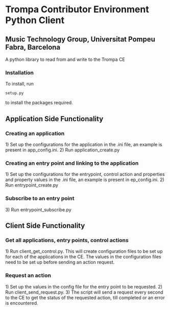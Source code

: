 <h1>Trompa Contributor Environment Python Client</h1>

<!-- <h2>Pritish Chandna, Merlijn Blaauw, Jordi Bonada, Emilia Gómez</h2> -->

<h2>Music Technology Group, Universitat Pompeu Fabra, Barcelona</h2>

A python library to read from and write to the Trompa CE
<h3>Installation</h3>
To install, run <pre><code>setup.py</code></pre> to install the packages required.


<h2>Application Side Functionality</h2>
<h3>Creating an application</h3>
1) Set up the configurations for the application in the .ini file, an example is present in app_config.ini.
2) Run application_create.py


<h3>Creating an entry point and linking to the application</h3>
1) Set up the configurations for the entrypoint, control action and properties and property values in the .ini file, an example is present in ep_config.ini.
2) Run entrypoint_create.py

<h3>Subscribe to an entry point</h3>
3) Run entrypoint_subscribe.py

<h2>Client Side Functionality</h2>

<h3>Get all applications, entry points, control actions</h3>
1) Run client_get_control.py. This will create configuration files to be set up for each of the applications in the CE. The values in the configuration files need to be set up before sending an action request. 

<h3>Request an action</h3>
1) Set up the values in the config file for the entry point to be requested. 
2) Run client_send_request.py.
3) The script will send a request every second to the CE to get the status of the requested action, till completed or an error is encountered. 